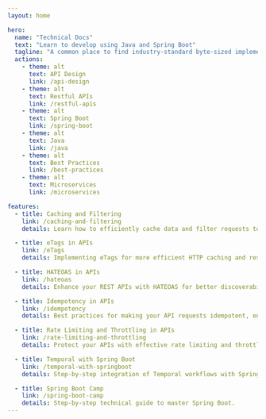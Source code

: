 ```yaml
---
layout: home

hero:
  name: "Technical Docs"
  text: "Learn to develop using Java and Spring Boot"
  tagline: "A common place to find industry-standard byte-sized implementations"
  actions:
    - theme: alt
      text: API Design
      link: /api-design
    - theme: alt
      text: Restful APIs
      link: /restful-apis
    - theme: alt
      text: Spring Boot
      link: /spring-boot
    - theme: alt
      text: Java
      link: /java
    - theme: alt
      text: Best Practices
      link: /best-practices
    - theme: alt
      text: Microservices
      link: /microservices

features:
  - title: Caching and Filtering
    link: /caching-and-filtering
    details: Learn how to efficiently cache data and filter requests to improve performance

  - title: eTags in APIs
    link: /eTags
    details: Implementing eTags for more efficient HTTP caching and resource tracking.

  - title: HATEOAS in APIs
    link: /hateoas
    details: Enhance your REST APIs with HATEOAS for better discoverability and flexibility.

  - title: Idempotency in APIs
    link: /idempotency
    details: Best practices for making your API requests idempotent, ensuring reliability.

  - title: Rate Limiting and Throttling in APIs
    link: /rate-limiting-and-throttling
    details: Protect your APIs with effective rate limiting and throttling strategies.

  - title: Temporal with Spring Boot
    link: /temporal-with-springboot
    details: Step-by-step integration of Temporal workflows with Spring Boot.

  - title: Spring Boot Camp
    link: /spring-boot-camp
    details: Step-by-step technical guide to master Spring Boot.
---
```


